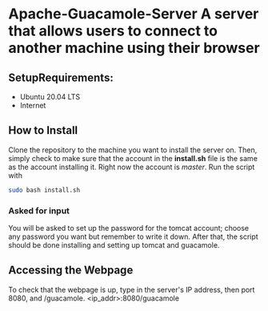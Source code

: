 # Apache-Guacamole-Server A server that allows users to connect to another machine using their browser

## SetupRequirements:
- Ubuntu 20.04 LTS
- Internet

## How to Install
Clone the repository to the machine you want to install the server on. Then, simply check to make sure that the account in the __install.sh__ file is the same as the account installing it. Right now the account is _master_.
Run the script with
```bash
sudo bash install.sh
```

### Asked for input
You will be asked to set up the password for the tomcat account; choose any password you want but remember to write it down. After that, the script should be done installing and setting up tomcat and guacamole.
## Accessing the Webpage
To check that the webpage is up, type in the server's IP address, then port 8080, and /guacamole. <ip_addr>:8080/guacamole
 
